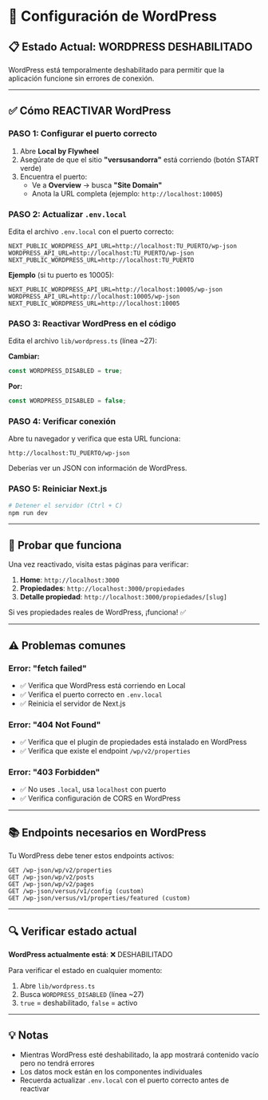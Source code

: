# 🔧 Configuración de WordPress

## 📋 Estado Actual: WORDPRESS DESHABILITADO

WordPress está temporalmente deshabilitado para permitir que la aplicación funcione sin errores de conexión.

---

## ✅ Cómo REACTIVAR WordPress

### PASO 1: Configurar el puerto correcto

1. Abre **Local by Flywheel**
2. Asegúrate de que el sitio **"versusandorra"** está corriendo (botón START verde)
3. Encuentra el puerto:
   - Ve a **Overview** → busca **"Site Domain"**
   - Anota la URL completa (ejemplo: `http://localhost:10005`)

### PASO 2: Actualizar `.env.local`

Edita el archivo `.env.local` con el puerto correcto:

```env
NEXT_PUBLIC_WORDPRESS_API_URL=http://localhost:TU_PUERTO/wp-json
WORDPRESS_API_URL=http://localhost:TU_PUERTO/wp-json
NEXT_PUBLIC_WORDPRESS_URL=http://localhost:TU_PUERTO
```

**Ejemplo** (si tu puerto es 10005):
```env
NEXT_PUBLIC_WORDPRESS_API_URL=http://localhost:10005/wp-json
WORDPRESS_API_URL=http://localhost:10005/wp-json
NEXT_PUBLIC_WORDPRESS_URL=http://localhost:10005
```

### PASO 3: Reactivar WordPress en el código

Edita el archivo `lib/wordpress.ts` (línea ~27):

**Cambiar:**
```typescript
const WORDPRESS_DISABLED = true;
```

**Por:**
```typescript
const WORDPRESS_DISABLED = false;
```

### PASO 4: Verificar conexión

Abre tu navegador y verifica que esta URL funciona:
```
http://localhost:TU_PUERTO/wp-json
```

Deberías ver un JSON con información de WordPress.

### PASO 5: Reiniciar Next.js

```bash
# Detener el servidor (Ctrl + C)
npm run dev
```

---

## 🧪 Probar que funciona

Una vez reactivado, visita estas páginas para verificar:

1. **Home**: `http://localhost:3000`
2. **Propiedades**: `http://localhost:3000/propiedades`
3. **Detalle propiedad**: `http://localhost:3000/propiedades/[slug]`

Si ves propiedades reales de WordPress, ¡funciona! ✅

---

## ⚠️ Problemas comunes

### Error: "fetch failed"
- ✅ Verifica que WordPress está corriendo en Local
- ✅ Verifica el puerto correcto en `.env.local`
- ✅ Reinicia el servidor de Next.js

### Error: "404 Not Found"
- ✅ Verifica que el plugin de propiedades está instalado en WordPress
- ✅ Verifica que existe el endpoint `/wp/v2/properties`

### Error: "403 Forbidden"
- ✅ No uses `.local`, usa `localhost` con puerto
- ✅ Verifica configuración de CORS en WordPress

---

## 📚 Endpoints necesarios en WordPress

Tu WordPress debe tener estos endpoints activos:

```
GET /wp-json/wp/v2/properties
GET /wp-json/wp/v2/posts
GET /wp-json/wp/v2/pages
GET /wp-json/versus/v1/config (custom)
GET /wp-json/versus/v1/properties/featured (custom)
```

---

## 🔍 Verificar estado actual

**WordPress actualmente está**: ❌ DESHABILITADO

Para verificar el estado en cualquier momento:
1. Abre `lib/wordpress.ts`
2. Busca `WORDPRESS_DISABLED` (línea ~27)
3. `true` = deshabilitado, `false` = activo

---

## 💡 Notas

- Mientras WordPress esté deshabilitado, la app mostrará contenido vacío pero no tendrá errores
- Los datos mock están en los componentes individuales
- Recuerda actualizar `.env.local` con el puerto correcto antes de reactivar
